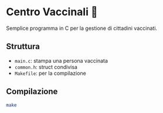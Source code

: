# Centro Vaccinali 🏥

Semplice programma in C per la gestione di cittadini vaccinati.

## Struttura

- `main.c`: stampa una persona vaccinata
- `common.h`: struct condivisa
- `Makefile`: per la compilazione

## Compilazione

```bash
make
